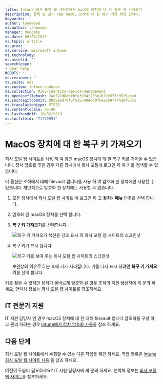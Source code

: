 ```yaml
---
title: Intune 회사 포털 웹 사이트에서 macOS 장치에 대 한 복구 키 가져오기
description: 등록 된 관리 되는 macOS 장치에 대 한 복구 키를 확인 합니다.
keywords: ''
author: lenewsad
ms.author: lanewsad
manager: dougeby
ms.date: 09/03/2019
ms.topic: article
ms.prod: ''
ms.service: microsoft-intune
ms.technology: ''
ms.assetid: ''
searchScope:
- User help
ROBOTS: ''
ms.reviewer: ''
ms.suite: ems
ms.custom: intune-enduser
ms.collection: M365-identity-device-management
ms.openlocfilehash: 24e597d6dbfbfe399422c3e1679f675c9525abcd
ms.sourcegitcommit: 88b6e6d70f5fa15708e640f6e20b97a442ef07c5
ms.translationtype: MTE75
ms.contentlocale: ko-KR
ms.lasthandoff: 10/02/2019
ms.locfileid: "71720994"
---
```

# <a name="get-a-recovery-key-for-a-macos-device"></a>MacOS 장치에 대 한 복구 키 가져오기

회사 포털 웹 사이트를 사용 하 여 잠긴 macOS 장치에 대 한 복구 키를 가져올 수 있습니다. 장치 암호를 잊은 경우 다른 장치에서 회사 포털에 로그인 하 여 키를 검색할 수 있습니다.  

이 옵션은 조직에서 대해 filevault 켭니다를 사용 하 여 암호화 한 장치에만 사용할 수 있습니다. 개인적으로 암호화 한 장치에는 사용할 수 없습니다.

1. 모든 장치에서 [회사 포털 웹 사이트](https://portal.manage.microsoft.com) 에 로그인 하 고 **장치**> **메뉴** 단추를 선택 합니다.  
2. 암호화 된 macOS 장치를 선택 합니다.  
3. **복구 키 가져오기**를 선택합니다.  

    ![복구 키 가져오기 섹션을 강조 표시 하 회사 포털 웹 사이트의 스크린샷](./media/1907-recovery2-cpweb-intune.PNG)  

4. 복구 키가 표시 됩니다.

    ![복구 키를 보여 주는 회사 포털 웹 사이트의 스크린샷](./media/1907-recovery-cpweb-intune.PNG)  

    보안상의 이유로 5 분 후에 키가 사라집니다. 키를 다시 표시 하려면 **복구 키 가져오기**를 선택 합니다.

키를 찾을 수 없지만 장치가 올바르게 암호화 된 경우 조직의 지원 담당자에 게 문의 하세요. 연락처 정보는 [회사 포털 웹 사이트](https://go.microsoft.com/fwlink/?linkid=2010980)를 참조하세요.  

## <a name="it-pro-support"></a>IT 전문가 지원

IT 지원 담당자 인 경우 macOS 장치에 대 한 대해 filevault 켭니다 암호화를 구성 하 고 관리 하려는 경우 [Intune에서 장치 암호화 사용](https://docs.microsoft.com/intune/protect/encrypt-devices.md)을 참조 하세요.

## <a name="next-steps"></a>다음 단계

회사 포털 웹 사이트에서 수행할 수 있는 다른 작업을 확인 하세요. 작업 목록은 [Intune 회사 포털 웹 사이트 사용](using-the-intune-company-portal-website.md) 을 참조 하세요.  

여전히 도움이 필요하세요? IT 지원 담당자에 게 문의 하세요. 연락처 정보는 [회사 포털 웹 사이트](https://go.microsoft.com/fwlink/?linkid=2010980)를 참조하세요.  
